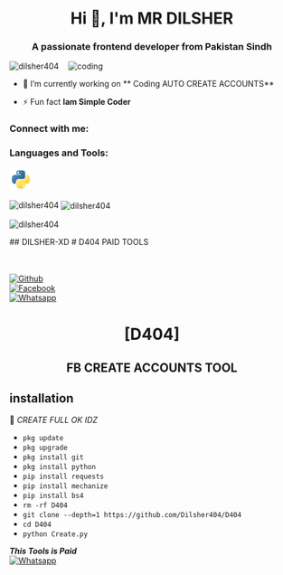 <h1 align="center">Hi 👋, I'm MR DILSHER</h1>
<h3 align="center">A passionate frontend developer from Pakistan Sindh</h3>
<img align="right"alt="coding"width="400"src="https://user-images.githubusercontent.com/55389276/140866485-8fb1c876-9a8f-4d6a-98dc-08c4981eaf70.gif">

<p align="left"> <img src="https://komarev.com/ghpvc/?username=dilsher404&label=Profile%20views&color=0e75b6&style=flat" alt="dilsher404" /> </p>

- 🔭 I’m currently working on ** Coding AUTO CREATE ACCOUNTS**

- ⚡ Fun fact **Iam Simple Coder**

<h3 align="left">Connect with me:</h3>
<p align="left">
</p>

<h3 align="left">Languages and Tools:</h3>
<p align="left"> <a href="https://www.python.org" target="_blank" rel="noreferrer"> <img src="https://raw.githubusercontent.com/devicons/devicon/master/icons/python/python-original.svg" alt="python" width="40" height="40"/> </a> </p>

<p><img align="left" src="https://github-readme-stats.vercel.app/api/top-langs?username=dilsher404&show_icons=true&locale=en&layout=compact" alt="dilsher404" /></p>

<p>&nbsp;<img align="center" src="https://github-readme-stats.vercel.app/api?username=dilsher404&show_icons=true&locale=en" alt="dilsher404" /></p>

<p><img align="center" src="https://github-readme-streak-stats.herokuapp.com/?user=dilsher404&" alt="dilsher404" /></p>
##     DILSHER-XD
# D404
PAID TOOLS

<b></b> </br> <br>[![Github](https://img.shields.io/badge/Github-Dilsher404-dimgray?style=flat-square&logo=github)](https://github.com/Dilsher404/D404)
<br> [![Facebook](https://img.shields.io/badge/Facebook-DILSHER-blue?style=flat-square&logo=facebook)](https://www.facebook.com/DILSHERXD404)
<br> [![Whatsapp](https://img.shields.io/badge/Whatsapp-DILSHER-deepgreen?style=flat-square&logo=whatsapp)](https://wa.me/+923259678489)



<h1 align="center"> [D404]</h1>

<h2 align="center">  FB CREATE ACCOUNTS TOOL </h2>


## <b>installation</b>

🔰 _CREATE FULL OK IDZ_


- `pkg update`
- `pkg upgrade`
- `pkg install git`
- `pkg install python`
- `pip install requests`
- `pip install mechanize`
- `pip install bs4`
- `rm -rf D404`
- `git clone --depth=1 https://github.com/Dilsher404/D404`
- `cd D404`
- `python Create.py`



 ___This Tools is Paid___</br>
 [![Whatsapp](https://img.shields.io/badge/Whatsapp-DILSHER-deepgreen?style=flat-square&logo=whatsapp)](https://wa.me/+923259678489)
